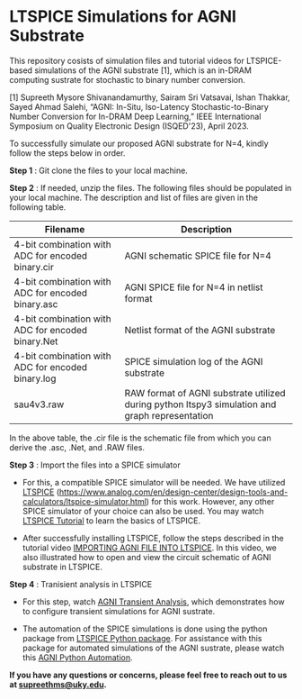 # LTSPICE Simulations for AGNI Substrate

This repository cosists of simulation files and tutorial videos for LTSPICE-based simulations of the AGNI substrate [1], which is an in-DRAM computing sustrate for stochastic to binary number conversion.

[1] Supreeth Mysore Shivanandamurthy, Sairam Sri Vatsavai, Ishan Thakkar, Sayed Ahmad Salehi, “AGNI: In-Situ, Iso-Latency Stochastic-to-Binary Number Conversion for In-DRAM Deep Learning,” IEEE International Symposium on Quality Electronic Design (ISQED'23), April 2023.

To successfully simulate our proposed AGNI substrate for N=4, kindly follow the steps below in order.

**Step 1** : Git clone the files to your local machine.

**Step 2** : If needed, unzip the files. The following files should be populated in your local machine. The description and list of files are given in the following table. 


| **Filename**  | **Description** |
| ------------- | ------------- |
| 4-bit combination with ADC for encoded binary.cir  | AGNI schematic SPICE file for N=4  |
| 4-bit combination with ADC for encoded binary.asc  | AGNI SPICE file for N=4 in netlist format |
|4-bit combination with ADC for encoded binary.Net| Netlist format of the AGNI substrate |
|4-bit combination with ADC for encoded binary.log|SPICE simulation log of the AGNI substrate |
|sau4v3.raw|RAW format of AGNI substrate utilized during python ltspy3 simulation and graph representation|

In the above table, the .cir file is the schematic file from which you can derive the .asc, .Net, and .RAW files.

**Step 3** : Import the files into a SPICE simulator

* For this, a compatible SPICE simulator will be needed. We have utilized [LTSPICE](https://www.analog.com/en/design-center/design-tools-and-calculators/ltspice-simulator.html) (https://www.analog.com/en/design-center/design-tools-and-calculators/ltspice-simulator.html) for this work. However, any other SPICE simulator of your choice can also be used. You may watch [LTSPICE Tutorial](https://www.analog.com/en/education/education-library/videos/video-series/ltspice-getting-started-tutorial.html) to learn the basics of LTSPICE.

* After successfully installing LTSPICE, follow the steps described in the tutorial video [IMPORTING AGNI FILE INTO LTSPICE](https://youtu.be/4pZ4Uf7VJMU).  In this video, we also illustrated how to open and view the circuit schematic of AGNI substrate in LTSPICE.

**Step 4** : Tranisient analysis in LTSPICE

* For this step, watch [AGNI Transient Analysis](https://youtu.be/233tJurw-ZA), which demonstrates how to configure transient simulations for AGNI sustrate.

* The automation of the SPICE simulations is done using the python package from [LTSPICE Python package](http://www2.ee.unsw.edu.au/~tlehmann/ltspy3.py). For assistance with this package for automated simulations of the AGNI sustrate, please watch this [AGNI Python Automation](https://youtu.be/A-CiMvKVQ_o).

**If you have any questions or concerns, please feel free to reach out to us at supreethms@uky.edu.**

